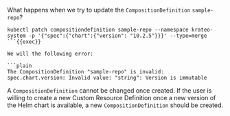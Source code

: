 
What happens when we try to update the `CompositionDefinition` `sample-repo`?

```plain
kubectl patch compositiondefinition sample-repo --namespace krateo-system -p '{"spec":{"chart":{"version": "10.2.5"}}}' --type=merge
```{{exec}}

We will the following error:

```plain
The CompositionDefinition "sample-repo" is invalid: spec.chart.version: Invalid value: "string": Version is immutable
```

A `CompositionDefinition` cannot be changed once created. If the user is willing to create a new Custom Resource Definition once a new version of the Helm chart is available, a new `CompositionDefinition` should be created.
